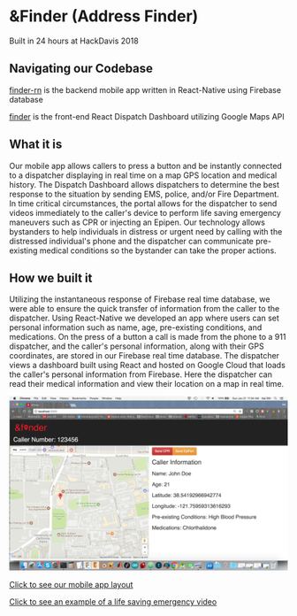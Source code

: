 # &Finder (Address Finder)
Built in 24 hours at HackDavis 2018

## Navigating our Codebase
[finder-rn](https://github.com/zsilverman/HackDavis18/tree/master/finder-rn) is the backend mobile app written in React-Native using Firebase database

[finder](https://github.com/zsilverman/HackDavis18/tree/master/finder) is the front-end React Dispatch Dashboard utilizing Google Maps API

## What it is
Our mobile app allows callers to press a button and be instantly connected to a dispatcher displaying in real time on a map GPS location and medical history. The Dispatch Dashboard allows dispatchers to determine the best response to the situation by sending EMS, police, and/or Fire Department. In time critical circumstances, the portal allows for the dispatcher to send videos immediately to the caller's device to perform life saving emergency maneuvers such as CPR or injecting an Epipen. Our technology allows bystanders to help individuals in distress or urgent need by calling with the distressed individual's phone and the dispatcher can communicate pre-existing medical conditions so the bystander can take the proper actions.

## How we built it
Utilizing the instantaneous response of Firebase real time database, we were able to ensure the quick transfer of information from the caller to the dispatcher. Using React-Native we developed an app where users can set personal information such as name, age, pre-existing conditions, and medications. On the press of a button a call is made from the phone to a 911 dispatcher, and the caller's personal information, along with their GPS coordinates, are stored in our Firebase real time database. The dispatcher views a dashboard built using React and hosted on Google Cloud that loads the caller's personal information from Firebase. Here the dispatcher can read their medical information and view their location on a map in real time.

![Dispatch dashboard](https://github.com/zsilverman/HackDavis18/blob/master/dispatch-dashboard.png)

[Click to see our mobile app layout](https://github.com/zsilverman/HackDavis18/blob/master/mobile-app.jpg)

[Click to see an example of a life saving emergency video](https://github.com/zsilverman/HackDavis18/blob/master/cpr.jpg)
